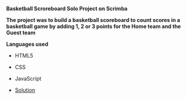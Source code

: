**Basketball Scroreboard Solo Project on Scrimba**

**The project was to build a basketball scoreboard to count scores in a basketball game by adding 1, 2 or 3 points for the Home team and the Guest team**

**Languages used**

- HTML5 
- CSS
- JavaScript

- [Solution]()